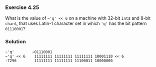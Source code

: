 ### Exercise 4.25

What is the value of `~'q' << 6` on a machine with 32-bit `int`s and 8-bit
`char`s, that uses Latin-1 character set in which `'q'` has the bit pattern
`01110001`?

### Solution

```
~'q'        ~01110001
~'q' << 6    11111111 11111111 11111111 10001110 << 6
-7296        11111111 11111111 11100011 10000000
```
